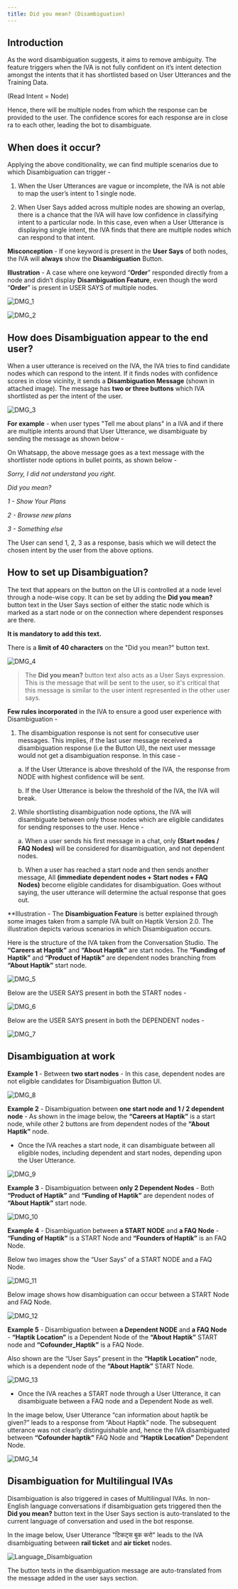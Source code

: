 ```yaml
---
title: Did you mean? (Disambiguation)
---
```


## Introduction

As the word disambiguation suggests, it aims to remove ambiguity. The feature triggers when the IVA is not fully confident on it’s intent detection amongst the intents that it has shortlisted based on User Utterances and the Training Data.

(Read Intent = Node)

Hence, there will be multiple nodes from which the response can be provided to the user. The confidence scores for each response are in close ra to each other, leading the bot to disambiguate.

## When does it occur?

Applying the above conditionality, we can find multiple scenarios due to which Disambiguation can trigger - 

1. When the User Utterances are vague or incomplete, the IVA is not able to map the user’s intent to 1 single node.

2. When User Says added across multiple nodes are showing an overlap, there is a chance that the IVA will have low confidence in classifying intent to a particular node. In this case, even when a User Utterance is displaying single intent, the IVA finds that there are multiple nodes which can respond to that intent.

**Misconception** - If one keyword is present in the **User Says** of both nodes, the IVA will **always** show the **Disambiguation** Button.

**Illustration** - A case where one keyword “**Order**” responded directly from a node and didn’t display **Disambiguation Feature**, even though the word “**Order**” is present in USER SAYS of multiple nodes.

![DMG_1](assets/DMG_1.png)

![DMG_2](assets/DMG_2.png)

## How does Disambiguation appear to the end user?

When a user utterance is received on the IVA, the IVA tries to find candidate nodes which can respond to the intent. If it finds nodes with confidence scores in close vicinity, it sends a **Disambiguation Message** (shown in attached image). The message has **two or three buttons** which IVA shortlisted as per the intent of the user. 

![DMG_3](assets/DMG_3.png)

**For example** - when user types "Tell me about plans" in a IVA and if there are multiple intents around that User Utterance, we disambiguate by sending the message as shown below -

On Whatsapp, the above message goes as a text message with the shortlister node options in bullet points, as shown below - 

*Sorry, I did not understand you right.*

*Did you mean?*

*1 - Show Your Plans*

*2 - Browse new plans*

*3 - Something else*

The User can send 1, 2, 3 as a response, basis which we will detect the chosen intent by the user from the above options.

## How to set up Disambiguation?

The text that appears on the button on the UI is controlled at a node level through a node-wise copy. It can be set by adding the **Did you mean?** button text in the User Says section of either the static node which is marked as a start node or on the connection where dependent responses are there. 

**It is mandatory to add this text.**

There is a **limit of 40 characters** on the "Did you mean?" button text.

![DMG_4](assets/bot-builder-disambiguation/static-node-disambiguation.png)

> The **Did you mean?** button text also acts as a User Says expression. This is the message that will be sent to the user, so it's critical that this message is similar to the user intent represented in the other user says.

**Few rules incorporated** in the IVA to ensure a good user experience with Disambiguation - 

1. The disambiguation response is not sent for consecutive user messages. This implies, if the last user message received a disambiguation response (i.e the Button UI), the next user message would not get a disambiguation response. In this case - 

    a. If the User Utterance is above threshold of the IVA, the response from NODE with highest confidence will be sent.

    b. If the User Utterance is below the threshold of the IVA, the IVA will break.

2. While shortlisting disambiguation node options, the IVA will disambiguate between only those nodes which are eligible candidates for sending responses to the user. Hence - 

    a. When a user sends his first message in a chat, only **(Start nodes / FAQ Nodes)** will be considered for disambiguation, and not dependent nodes.
    
    b. When a user has reached a start node and then sends another message, All **(immediate dependent nodes + Start nodes + FAQ Nodes)** become eligible candidates for disambiguation. Goes without saying, the user utterance will determine the actual response that goes out.
 
**Illustration - The **Disambiguation Feature** is better explained through some images taken from a sample IVA built on Haptik Version 2.0. The illustration depicts various scenarios in which Disambiguation occurs.

Here is the structure of the IVA taken from the Conversation Studio. The **“Careers at Haptik”** and **“About Haptik”** are start nodes. The **“Funding of Haptik”** and **“Product of Haptik”** are dependent nodes branching from **“About Haptik”** start node.

![DMG_5](assets/DMG_5.png)

Below are the USER SAYS present in both the START nodes - 

![DMG_6](assets/DMG_6.png)
  
Below are the USER SAYS present in both the DEPENDENT nodes - 

![DMG_7](assets/bot-builder-disambiguation/dependent-disambiguation.png)

## Disambiguation at work

**Example 1** - Between **two start nodes** - In this case, dependent nodes are not eligible candidates for Disambiguation Button UI. 

![DMG_8](assets/DMG_8.png)

**Example 2** - Disambiguation between **one start node and 1 / 2 dependent node** - As shown in the image below, the **“Careers at Haptik”** is a start node, while other 2 buttons are from dependent nodes of the **“About Haptik”** node.

- Once the IVA reaches a start node, it can disambiguate between all eligible nodes, including dependent and start nodes, depending upon the User Utterance.

![DMG_9](assets/DMG_9.png)

**Example 3** - Disambiguation between **only 2 Dependent Nodes** - Both **“Product of Haptik”** and **“Funding of Haptik”** are dependent nodes of **“About Haptik”** start node.

![DMG_10](assets/DMG_10.png)

**Example 4** - Disambiguation between **a START NODE** and **a FAQ Node** - **“Funding of Haptik”** is a START Node and **“Founders of Haptik”** is an FAQ Node.

Below two images show the “User Says” of a START NODE and a FAQ Node.

![DMG_11](assets/DMG_11.png)

Below image shows how disambiguation can occur between a START Node and FAQ Node.

![DMG_12](assets/DMG_12.png)

**Example 5** - Disambiguation between **a Dependent NODE** and **a FAQ Node** - **“Haptik Location”** is a Dependent Node of the **“About Haptik”** START node and **“Cofounder_Haptik”** is a FAQ Node.

Also shown are the “User Says” present in the **“Haptik Location”** node, which is a dependent node of the **“About Haptik”** START Node.

![DMG_13](assets/DMG_13.png)

* Once the IVA reaches a START node through a User Utterance, it can disambiguate between a FAQ node and a Dependent Node as well.

In the image below, User Utterance “can information about haptik be given?” leads to a response from “About Haptik” node. The subsequent utterance was not clearly distinguishable and, hence the IVA disambiguated between **“Cofounder haptik”** FAQ Node and **“Haptik Location”** Dependent Node.

![DMG_14](assets/DMG_14.png)

## Disambiguation for Multilingual IVAs

Disambiguation is also triggered in cases of Multilingual IVAs. In non-English language conversations if disambiguation gets triggered then the **Did you mean?** button text in the User Says section is auto-translated to the current language of conversation and used in the bot response.

In the image below, User Utterance "टिकट्स बुक करो" leads to the IVA disambiguating between **rail ticket** and **air ticket** nodes.

![Language_Disambiguation](assets/bot-builder-disambiguation/language-disambiguation.png)

The button texts in the disambiguation message are auto-translated from the message added in the user says section.
